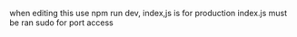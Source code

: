 when editing this use npm run dev, index,js is for production
index.js must be ran sudo for port access
